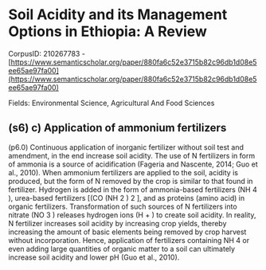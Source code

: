 # Soil Acidity and its Management Options in Ethiopia: A Review

CorpusID: 210267783 - [https://www.semanticscholar.org/paper/880fa6c52e3715b82c96db1d08e5ee65ae97fa00](https://www.semanticscholar.org/paper/880fa6c52e3715b82c96db1d08e5ee65ae97fa00)

Fields: Environmental Science, Agricultural And Food Sciences

## (s6) c) Application of ammonium fertilizers
(p6.0) Continuous application of inorganic fertilizer without soil test and amendment, in the end increase soil acidity. The use of N fertilizers in form of ammonia is a source of acidification (Fageria and Nascente, 2014; Guo et al., 2010). When ammonium fertilizers are applied to the soil, acidity is produced, but the form of N removed by the crop is similar to that found in fertilizer. Hydrogen is added in the form of ammonia-based fertilizers (NH 4 ), urea-based fertilizers [(CO (NH 2 ) 2 ], and as proteins (amino acid) in organic fertilizers. Transformation of such sources of N fertilizers into nitrate (NO 3 ) releases hydrogen ions (H + ) to create soil acidity. In reality, N fertilizer increases soil acidity by increasing crop yields, thereby increasing the amount of basic elements being removed by crop harvest without incorporation. Hence, application of fertilizers containing NH 4 or even adding large quantities of organic matter to a soil can ultimately increase soil acidity and lower pH (Guo et al., 2010).
